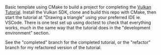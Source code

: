 Basic template using CMake to build a project for completing the [Vulkan Tutorial](https://vulkan-tutorial.com/). Install the Vulkan SDK, clone and build this repo with CMake, then start the tutorial at "Drawing a triangle" using your preferred IDE ie. VSCode. There is one test set up using doctest to check that everything works, much in the same way that the tutorial does in the "development environment" section.

 See the "completed" branch for the completed tutorial, or the "refactor" branch for my refactored version of the tutorial.
